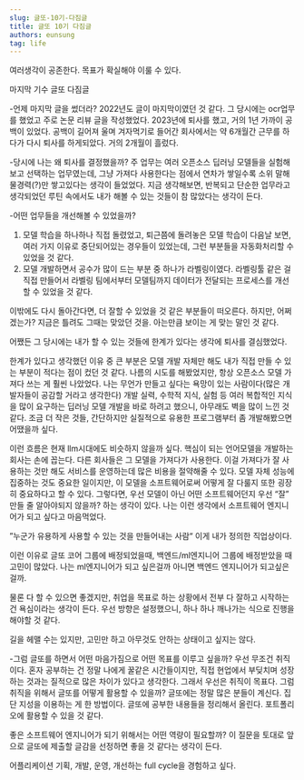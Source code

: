 ```yaml
---
slug: 글또-10기-다짐글
title: 글또 10기 다짐글
authors: eunsung
tag: life
---
```


여러생각이 공존한다. 목표가 확실해야 이룰 수 있다.

마지막 기수 글또 다짐글

-언제 마지막 글을 썼더라?
2022년도 글이 마지막이였던 것 같다.
그 당시에는 ocr업무를 했었고 주로 논문 리뷰 글을 작성했었다.
2023년에 퇴사를 했고, 거의 1년 가까이 공백이 있었다. 공백이 길어져 울며 겨자먹기로 들어간 회사에서는 약 6개월간 근무를 하다가 다시 퇴사를 하게되았다. 거의 2개월이 흘렀다.

-당시에 나는 왜 퇴사를 결정했을까?
주 업무는 여러 오픈소스 딥러닝 모델들을 실험해보고 선택하는 업무였는데, 그냥 가져다 사용한다는 점에서 연차가 쌓일수록 소위 말해 물경력(?)만 쌓고있다는 생각이 들었었다. 
지금 생각해보면, 반복되고 단순한 업무라고 생각되었던 루틴 속에서도 내가 해볼 수 있는 것들이 참 많았다는 생각이 든다. 

-어떤 업무들을 개선해볼 수 있었을까?
1. 모델 학습을 하나하나 직접 돌렸었고, 퇴근쯤에 돌려놓은 모델 학습이 다음날 보면, 여러 가지 이유로 중단되어있는 경우들이 있었는데, 그런 부분들을 자동화처리할 수 있었을 것 같다. 
2. 모델 개발하면서 공수가 많이 드는 부분 중 하나가 라벨링이였다. 라벨링툴 같은 걸 직접 만들어서 라벨링 팀에서부터 모델팀까지 데이터가 전달되는 프로세스를 개선할 수 있었을 것 같다.

이밖에도 다시 돌아간다면, 더 잘할 수 있었을 것 같은 부분들이 떠오른다. 하지만, 어쩌겠는가? 지금은 틀려도 그때는 맞았던 것을. 아는만큼 보이는 게 맞는 말인 것 같다. 

어쨌든 그 당시에는 내가 할 수 있는 것들에 한계가 있다는 생각에 퇴사를 결심했었다.

한계가 있다고 생각했던 이유 중 큰 부분은 모델 개발 자체만 해도 내가 직접 만들 수 있는 부분이 적다는 점이 컸던 것 같다. 나름의 시도를 해봤었지만, 항상 오픈소스 모델 가져다 쓰는 게 훨씬 나았었다. 
나는 무언가 만들고 싶다는 욕망이 있는 사람이다(많은 개발자들이 공감할 거라고 생각한다)
개발 실력, 수학적 지식, 실험 등 여러 복합적인 지식을 많이 요구하는 딥러닝 모델 개발을 바로 하려고 했으니, 아무래도 벽을 많이 느낀 것 같다. 조금 더 작은 것들, 간단하지만 실질적으로 유용한 프로그램부터 좀 개발해봤으면 어땠을까 싶다.

이런 흐름은 현재 llm시대에도 비슷하지 않을까 싶다. 핵심이 되는 언어모델을 개발하는 회사는 손에 꼽는다. 다른 회사들은 그 모델을 가져다가 사용한다. 이걸 가져다가 잘 사용하는 것만 해도 서비스를 운영하는데 많은 비용을 절약해줄 수 있다. 모델 자체 성능에 집중하는 것도 중요한 일이지만, 이 모델을 소프트웨어로써 어떻게 잘 다룰지 또한 굉장히 중요하다고 할 수 있다.
그렇다면, 우선 모델이 아닌 어떤 소프트웨어던지 우선 “잘” 만들 줄 알아야되지 않을까? 하는 생각이 있다.
나는 이런 생각에서 소프트웨어 엔지니어가 되고 싶다고 마음먹었다. 

”누군가 유용하게 사용할 수 있는 것을 만들어내는 사람“
이게 내가 정의한 직업상이다.

이런 이유로 글또 코어 그룹에 배정되었을때, 백엔드/ml엔지니어 그룹에 배정받았을 때 고민이 많았다. 나는 ml엔지니어가 되고 싶은걸까 아니면 백엔드 엔지니어가 되고싶은걸까. 

물론 다 할 수 있으면 좋겠지만, 취업을 목표로 하는 상황에서 전부 다 잘하고 시작하는 건 욕심이라는 생각이 든다. 우선 방향은 설정했으니, 하나 하나 깨나가는 식으로 진행을 해야할 것 같다.

길을 헤맬 수는 있지만, 고민만 하고 아무것도 안하는 상태이고 싶지는 않다.


-그럼 글또를 하면서 어떤 마음가짐으로 어떤 목표를 이루고 싶을까?
우선 무조건 취직이다. 혼자 공부하는 건 정말 나에게 꿀같은 시간들이지만, 직접 현업에서 부딪치며 성장하는 것과는 질적으로 많은 차이가 있다고 생각한다. 그래서 우선은 취직이 목표다. 
그럼 취직을 위해서 글또를 어떻게 활용할 수 있을까?
글또에는 정말 많은 분들이 계신다. 집단 지성을 이용하는 게 한 방법이다.
글또에 공부한 내용들을 정리해서 올린다. 포트폴리오에 활용할 수 있을 것 같다.

좋은 소프트웨어 엔지니어가 되기 위해서는 어떤 역량이 필요할까? 이 질문을 토대로 앞으로 글또에 제출할 글감을 선정하면 좋을 것 같다는 생각이 든다.

어플리케이션 기획, 개발, 운영, 개선하는 full cycle을 경험하고 싶다.
